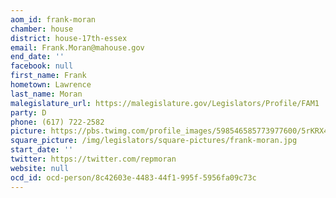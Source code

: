 ```yaml
---
aom_id: frank-moran
chamber: house
district: house-17th-essex
email: Frank.Moran@mahouse.gov
end_date: ''
facebook: null
first_name: Frank
hometown: Lawrence
last_name: Moran
malegislature_url: https://malegislature.gov/Legislators/Profile/FAM1
party: D
phone: (617) 722-2582
picture: https://pbs.twimg.com/profile_images/598546585773977600/5rKRX4H2_400x400.jpg
square_picture: /img/legislators/square-pictures/frank-moran.jpg
start_date: ''
twitter: https://twitter.com/repmoran
website: null
ocd_id: ocd-person/8c42603e-4483-44f1-995f-5956fa09c73c
---
```

